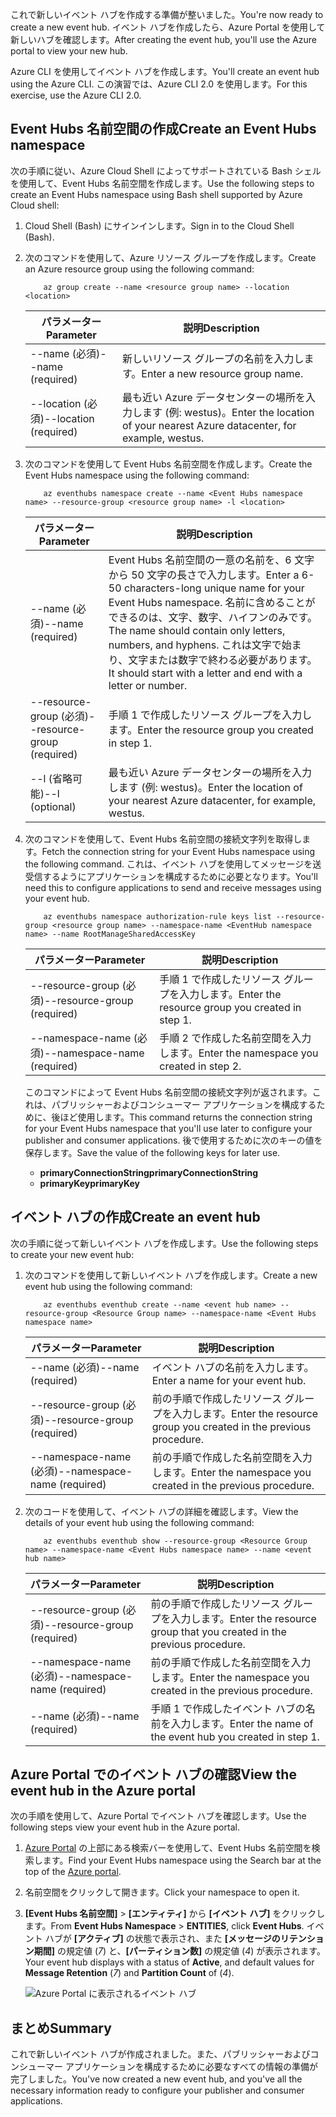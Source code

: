 <span data-ttu-id="50df3-101">これで新しいイベント ハブを作成する準備が整いました。</span><span class="sxs-lookup"><span data-stu-id="50df3-101">You're now ready to create a new event hub.</span></span> <span data-ttu-id="50df3-102">イベント ハブを作成したら、Azure Portal を使用して新しいハブを確認します。</span><span class="sxs-lookup"><span data-stu-id="50df3-102">After creating the event hub, you'll use the Azure portal to view your new hub.</span></span>

<span data-ttu-id="50df3-103">Azure CLI を使用してイベント ハブを作成します。</span><span class="sxs-lookup"><span data-stu-id="50df3-103">You'll create an event hub using the Azure CLI.</span></span> <span data-ttu-id="50df3-104">この演習では、Azure CLI 2.0 を使用します。</span><span class="sxs-lookup"><span data-stu-id="50df3-104">For this exercise, use the Azure CLI 2.0.</span></span> 

## <a name="create-an-event-hubs-namespace"></a><span data-ttu-id="50df3-105">Event Hubs 名前空間の作成</span><span class="sxs-lookup"><span data-stu-id="50df3-105">Create an Event Hubs namespace</span></span>

<span data-ttu-id="50df3-106">次の手順に従い、Azure Cloud Shell によってサポートされている Bash シェルを使用して、Event Hubs 名前空間を作成します。</span><span class="sxs-lookup"><span data-stu-id="50df3-106">Use the following steps to create an Event Hubs namespace using Bash shell supported by Azure Cloud shell:</span></span>

1. <span data-ttu-id="50df3-107">Cloud Shell (Bash) にサインインします。</span><span class="sxs-lookup"><span data-stu-id="50df3-107">Sign in to the Cloud Shell (Bash).</span></span>  

1. <span data-ttu-id="50df3-108">次のコマンドを使用して、Azure リソース グループを作成します。</span><span class="sxs-lookup"><span data-stu-id="50df3-108">Create an Azure resource group using the following command:</span></span>

    ```azurecli
        az group create --name <resource group name> --location <location>
    ```

    |<span data-ttu-id="50df3-109">パラメーター</span><span class="sxs-lookup"><span data-stu-id="50df3-109">Parameter</span></span>      |<span data-ttu-id="50df3-110">説明</span><span class="sxs-lookup"><span data-stu-id="50df3-110">Description</span></span>|
    |---------------|-----------|
    |<span data-ttu-id="50df3-111">--name (必須)</span><span class="sxs-lookup"><span data-stu-id="50df3-111">--name (required)</span></span>      |<span data-ttu-id="50df3-112">新しいリソース グループの名前を入力します。</span><span class="sxs-lookup"><span data-stu-id="50df3-112">Enter a new resource group name.</span></span>|
    |<span data-ttu-id="50df3-113">--location (必須)</span><span class="sxs-lookup"><span data-stu-id="50df3-113">--location (required)</span></span>     |<span data-ttu-id="50df3-114">最も近い Azure データセンターの場所を入力します (例: westus)。</span><span class="sxs-lookup"><span data-stu-id="50df3-114">Enter the location of your nearest Azure datacenter, for example, westus.</span></span>|

1. <span data-ttu-id="50df3-115">次のコマンドを使用して Event Hubs 名前空間を作成します。</span><span class="sxs-lookup"><span data-stu-id="50df3-115">Create the Event Hubs namespace using the following command:</span></span>

    ```azurecli
        az eventhubs namespace create --name <Event Hubs namespace name> --resource-group <resource group name> -l <location>
    ```

    |<span data-ttu-id="50df3-116">パラメーター</span><span class="sxs-lookup"><span data-stu-id="50df3-116">Parameter</span></span>      |<span data-ttu-id="50df3-117">説明</span><span class="sxs-lookup"><span data-stu-id="50df3-117">Description</span></span>|
    |---------------|-----------|
    |<span data-ttu-id="50df3-118">--name (必須)</span><span class="sxs-lookup"><span data-stu-id="50df3-118">--name (required)</span></span>      |<span data-ttu-id="50df3-119">Event Hubs 名前空間の一意の名前を、6 文字から 50 文字の長さで入力します。</span><span class="sxs-lookup"><span data-stu-id="50df3-119">Enter a 6-50 characters-long unique name for your Event Hubs namespace.</span></span> <span data-ttu-id="50df3-120">名前に含めることができるのは、文字、数字、ハイフンのみです。</span><span class="sxs-lookup"><span data-stu-id="50df3-120">The name should contain only letters, numbers, and hyphens.</span></span> <span data-ttu-id="50df3-121">これは文字で始まり、文字または数字で終わる必要があります。</span><span class="sxs-lookup"><span data-stu-id="50df3-121">It should start with a letter and end with a letter or number.</span></span>|
    |<span data-ttu-id="50df3-122">--resource-group (必須)</span><span class="sxs-lookup"><span data-stu-id="50df3-122">--resource-group (required)</span></span>  |<span data-ttu-id="50df3-123">手順 1 で作成したリソース グループを入力します。</span><span class="sxs-lookup"><span data-stu-id="50df3-123">Enter the resource group you created in step 1.</span></span>
    |<span data-ttu-id="50df3-124">--l (省略可能)</span><span class="sxs-lookup"><span data-stu-id="50df3-124">--l (optional)</span></span>     |<span data-ttu-id="50df3-125">最も近い Azure データセンターの場所を入力します (例: westus)。</span><span class="sxs-lookup"><span data-stu-id="50df3-125">Enter the location of your nearest Azure datacenter, for example, westus.</span></span>|

1. <span data-ttu-id="50df3-126">次のコマンドを使用して、Event Hubs 名前空間の接続文字列を取得します。</span><span class="sxs-lookup"><span data-stu-id="50df3-126">Fetch the connection string for your Event Hubs namespace using the following command.</span></span> <span data-ttu-id="50df3-127">これは、イベント ハブを使用してメッセージを送受信するようにアプリケーションを構成するために必要となります。</span><span class="sxs-lookup"><span data-stu-id="50df3-127">You'll need this to configure applications to send and receive messages using your event hub.</span></span>

    ```azurecli
        az eventhubs namespace authorization-rule keys list --resource-group <resource group name> --namespace-name <EventHub namespace name> --name RootManageSharedAccessKey
    ```

    |<span data-ttu-id="50df3-128">パラメーター</span><span class="sxs-lookup"><span data-stu-id="50df3-128">Parameter</span></span>      |<span data-ttu-id="50df3-129">説明</span><span class="sxs-lookup"><span data-stu-id="50df3-129">Description</span></span>|
    |---------------|-----------|
    |<span data-ttu-id="50df3-130">--resource-group (必須)</span><span class="sxs-lookup"><span data-stu-id="50df3-130">--resource-group (required)</span></span>  |<span data-ttu-id="50df3-131">手順 1 で作成したリソース グループを入力します。</span><span class="sxs-lookup"><span data-stu-id="50df3-131">Enter the resource group you created in step 1.</span></span>|
    |<span data-ttu-id="50df3-132">--namespace-name (必須)</span><span class="sxs-lookup"><span data-stu-id="50df3-132">--namespace-name (required)</span></span>      |<span data-ttu-id="50df3-133">手順 2 で作成した名前空間を入力します。</span><span class="sxs-lookup"><span data-stu-id="50df3-133">Enter the namespace you created in step 2.</span></span>|

    <span data-ttu-id="50df3-134">このコマンドによって Event Hubs 名前空間の接続文字列が返されます。これは、パブリッシャーおよびコンシューマー アプリケーションを構成するために、後ほど使用します。</span><span class="sxs-lookup"><span data-stu-id="50df3-134">This command returns the connection string for your Event Hubs namespace that you'll use later to configure your publisher and consumer applications.</span></span> <span data-ttu-id="50df3-135">後で使用するために次のキーの値を保存します。</span><span class="sxs-lookup"><span data-stu-id="50df3-135">Save the value of the following keys for later use.</span></span>

    - <span data-ttu-id="50df3-136">**primaryConnectionString**</span><span class="sxs-lookup"><span data-stu-id="50df3-136">**primaryConnectionString**</span></span>
    - <span data-ttu-id="50df3-137">**primaryKey**</span><span class="sxs-lookup"><span data-stu-id="50df3-137">**primaryKey**</span></span>

## <a name="create-an-event-hub"></a><span data-ttu-id="50df3-138">イベント ハブの作成</span><span class="sxs-lookup"><span data-stu-id="50df3-138">Create an event hub</span></span>

<span data-ttu-id="50df3-139">次の手順に従って新しいイベント ハブを作成します。</span><span class="sxs-lookup"><span data-stu-id="50df3-139">Use the following steps to create your new event hub:</span></span>

1. <span data-ttu-id="50df3-140">次のコマンドを使用して新しいイベント ハブを作成します。</span><span class="sxs-lookup"><span data-stu-id="50df3-140">Create a new event hub using the following command:</span></span>

    ```azurecli
        az eventhubs eventhub create --name <event hub name> --resource-group <Resource Group name> --namespace-name <Event Hubs namespace name>
    ```

    |<span data-ttu-id="50df3-141">パラメーター</span><span class="sxs-lookup"><span data-stu-id="50df3-141">Parameter</span></span>      |<span data-ttu-id="50df3-142">説明</span><span class="sxs-lookup"><span data-stu-id="50df3-142">Description</span></span>|
    |---------------|-----------|
    |<span data-ttu-id="50df3-143">--name (必須)</span><span class="sxs-lookup"><span data-stu-id="50df3-143">--name (required)</span></span>  |<span data-ttu-id="50df3-144">イベント ハブの名前を入力します。</span><span class="sxs-lookup"><span data-stu-id="50df3-144">Enter a name for your event hub.</span></span>|
    |<span data-ttu-id="50df3-145">--resource-group (必須)</span><span class="sxs-lookup"><span data-stu-id="50df3-145">--resource-group (required)</span></span>  |<span data-ttu-id="50df3-146">前の手順で作成したリソース グループを入力します。</span><span class="sxs-lookup"><span data-stu-id="50df3-146">Enter the resource group you created in the previous procedure.</span></span>|
    |<span data-ttu-id="50df3-147">--namespace-name (必須)</span><span class="sxs-lookup"><span data-stu-id="50df3-147">--namespace-name (required)</span></span>      |<span data-ttu-id="50df3-148">前の手順で作成した名前空間を入力します。</span><span class="sxs-lookup"><span data-stu-id="50df3-148">Enter the namespace you created in the previous procedure.</span></span>|

1. <span data-ttu-id="50df3-149">次のコードを使用して、イベント ハブの詳細を確認します。</span><span class="sxs-lookup"><span data-stu-id="50df3-149">View the details of your event hub using the following command:</span></span> 

    ```azurecli
        az eventhubs eventhub show --resource-group <Resource Group name> --namespace-name <Event Hubs namespace name> --name <event hub name>
    ```

    |<span data-ttu-id="50df3-150">パラメーター</span><span class="sxs-lookup"><span data-stu-id="50df3-150">Parameter</span></span>      |<span data-ttu-id="50df3-151">説明</span><span class="sxs-lookup"><span data-stu-id="50df3-151">Description</span></span>|
    |---------------|-----------|
    |<span data-ttu-id="50df3-152">--resource-group (必須)</span><span class="sxs-lookup"><span data-stu-id="50df3-152">--resource-group (required)</span></span>  |<span data-ttu-id="50df3-153">前の手順で作成したリソース グループを入力します。</span><span class="sxs-lookup"><span data-stu-id="50df3-153">Enter the resource group that you created in the previous procedure.</span></span>|
    |<span data-ttu-id="50df3-154">--namespace-name (必須)</span><span class="sxs-lookup"><span data-stu-id="50df3-154">--namespace-name (required)</span></span>      |<span data-ttu-id="50df3-155">前の手順で作成した名前空間を入力します。</span><span class="sxs-lookup"><span data-stu-id="50df3-155">Enter the namespace you created in the previous procedure.</span></span>|
    |<span data-ttu-id="50df3-156">--name  (必須)</span><span class="sxs-lookup"><span data-stu-id="50df3-156">--name  (required)</span></span>|<span data-ttu-id="50df3-157">手順 1 で作成したイベント ハブの名前を入力します。</span><span class="sxs-lookup"><span data-stu-id="50df3-157">Enter the name of the event hub you created in step 1.</span></span>|

## <a name="view-the-event-hub-in-the-azure-portal"></a><span data-ttu-id="50df3-158">Azure Portal でのイベント ハブの確認</span><span class="sxs-lookup"><span data-stu-id="50df3-158">View the event hub in the Azure portal</span></span>

<span data-ttu-id="50df3-159">次の手順を使用して、Azure Portal でイベント ハブを確認します。</span><span class="sxs-lookup"><span data-stu-id="50df3-159">Use the following steps view your event hub in the Azure portal.</span></span>

1. <span data-ttu-id="50df3-160">[Azure Portal](https://portal.azure.com?azure-portal=true) の上部にある検索バーを使用して、Event Hubs 名前空間を検索します。</span><span class="sxs-lookup"><span data-stu-id="50df3-160">Find your Event Hubs namespace using the Search bar at the top of the [Azure portal](https://portal.azure.com?azure-portal=true).</span></span>

1. <span data-ttu-id="50df3-161">名前空間をクリックして開きます。</span><span class="sxs-lookup"><span data-stu-id="50df3-161">Click your namespace to open it.</span></span>

1. <span data-ttu-id="50df3-162">**[Event Hubs 名前空間]** > **[エンティティ]** から **[イベント ハブ]** をクリックします。</span><span class="sxs-lookup"><span data-stu-id="50df3-162">From **Event Hubs Namespace** > **ENTITIES**, click **Event Hubs**.</span></span>
    <span data-ttu-id="50df3-163">イベント ハブが **[アクティブ]** の状態で表示され、また **[メッセージのリテンション期間]** の規定値 (*7*) と、**[パーティション数]** の規定値 (*4*) が表示されます。</span><span class="sxs-lookup"><span data-stu-id="50df3-163">Your event hub displays with a status of **Active**, and default values for **Message Retention** (*7*) and **Partition Count** of (*4*).</span></span>

    ![Azure Portal に表示されるイベント ハブ](../media-draft/3-event-hub.png)

## <a name="summary"></a><span data-ttu-id="50df3-165">まとめ</span><span class="sxs-lookup"><span data-stu-id="50df3-165">Summary</span></span>

<span data-ttu-id="50df3-166">これで新しいイベント ハブが作成されました。また、パブリッシャーおよびコンシューマー アプリケーションを構成するために必要なすべての情報の準備が完了しました。</span><span class="sxs-lookup"><span data-stu-id="50df3-166">You've now created a new event hub, and you've all the necessary information ready to configure your publisher and consumer applications.</span></span>
